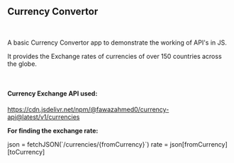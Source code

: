 <h2>Currency Convertor</h2>
<br>
<p>A basic Currency Convertor app to demonstrate the working of API's in JS.</p>
<p>It provides the Exchange rates of currencies of over 150 countries across the globe.</p>
<br>
<h4>Currency Exchange API used:</h4>
<a href="https://cdn.jsdelivr.net/npm/@fawazahmed0/currency-api@latest/v1/currencies">https://cdn.jsdelivr.net/npm/@fawazahmed0/currency-api@latest/v1/currencies</a>
<br>
<p><b>For finding the exchange rate:</b></p>
<p>json = fetchJSON(`/currencies/{fromCurrency}`) 
rate = json[fromCurrency][toCurrency]</p>
